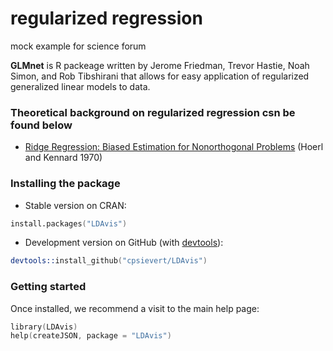 # regularized regression
mock example for science forum


**GLMnet** is R packeage written by Jerome Friedman, Trevor Hastie, Noah Simon, and Rob Tibshirani that allows for easy application of regularized generalized linear models to data.  

### Theoretical background on regularized regression csn be found below
* [Ridge Regression: Biased Estimation for Nonorthogonal Problems](http://math.arizona.edu/~hzhang/math574m/Read/Ridge.pdf)  (Hoerl and Kennard 1970)

### Installing the package

* Stable version on CRAN:

```s
install.packages("LDAvis")
```

* Development version on GitHub (with [devtools](http://cran.r-project.org/web/packages/devtools/index.html)):

```s
devtools::install_github("cpsievert/LDAvis")
```

### Getting started

Once installed, we recommend a visit to the main help page:

```s
library(LDAvis)
help(createJSON, package = "LDAvis")
```

